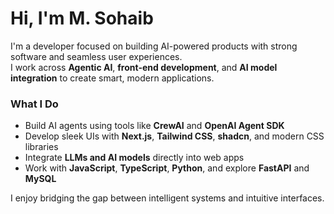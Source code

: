 # Hi, I'm M. Sohaib

I'm a developer focused on building AI-powered products with strong software and seamless user experiences.  
I work across **Agentic AI**, **front-end development**, and **AI model integration** to create smart, modern applications.

### What I Do
- Build AI agents using tools like **CrewAI** and **OpenAI Agent SDK**
- Develop sleek UIs with **Next.js**, **Tailwind CSS**, **shadcn**, and modern CSS libraries
- Integrate **LLMs and AI models** directly into web apps
- Work with **JavaScript**, **TypeScript**, **Python**, and explore **FastAPI** and **MySQL**

I enjoy bridging the gap between intelligent systems and intuitive interfaces.

